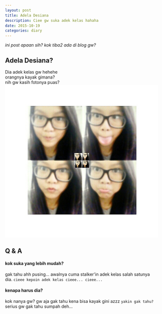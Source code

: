 ```yaml
---
layout: post
title: Adela Desiana
description: Ciee gw suka adek kelas hahaha
date: 2015-10-19
categories: diary
---
```

*ini post apaan sih? kok tiba2 ada di blog gw?*

## Adela Desiana?

Dia adek kelas gw hehehe<br>
orangnya kayak gimana?<br>
nih gw kasih fotonya puas?
![adela](/img/2015/Oct/adela.jpg)

## Q & A
#### kok suka yang lebih mudah?

gak tahu ahh pusing... awalnya cuma stalker'in adek kelas salah satunya dia. `cieee kepoin adek kelas cieee... cieee...` <br>

#### kenapa harus dia?

kok nanya gw? gw aja gak tahu kena bisa kayak gini azzz `yakin gak tahu?` <br>
serius gw gak tahu sumpah deh...
